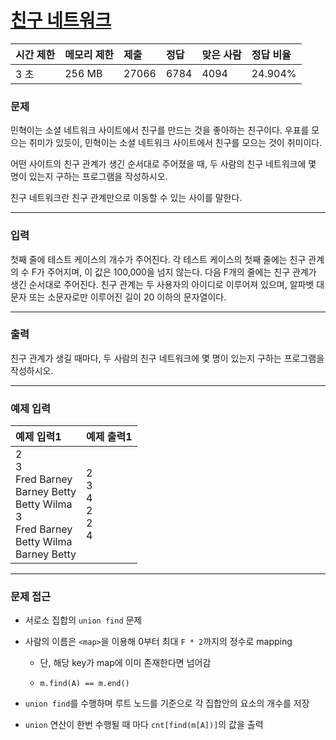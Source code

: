 # [친구 네트워크](https://www.acmicpc.net/problem/4195)

<div align = center>

| 시간 제한 | 메모리 제한 | 제출  | 정답 | 맞은 사람 | 정답 비율 |
| :-------- | :---------- | :---- | :--- | :-------- | :-------- |
| 3 초      | 256 MB      | 27066 | 6784 | 4094      | 24.904%   |

</div>

### 문제

민혁이는 소셜 네트워크 사이트에서 친구를 만드는 것을 좋아하는 친구이다. 우표를 모으는 취미가 있듯이, 민혁이는 소셜 네트워크 사이트에서 친구를 모으는 것이 취미이다.

어떤 사이트의 친구 관계가 생긴 순서대로 주어졌을 때, 두 사람의 친구 네트워크에 몇 명이 있는지 구하는 프로그램을 작성하시오.

친구 네트워크란 친구 관계만으로 이동할 수 있는 사이를 말한다.

---

### 입력

첫째 줄에 테스트 케이스의 개수가 주어진다. 각 테스트 케이스의 첫째 줄에는 친구 관계의 수 F가 주어지며, 이 값은 100,000을 넘지 않는다. 다음 F개의 줄에는 친구 관계가 생긴 순서대로 주어진다. 친구 관계는 두 사용자의 아이디로 이루어져 있으며, 알파벳 대문자 또는 소문자로만 이루어진 길이 20 이하의 문자열이다.

---

### 출력

친구 관계가 생길 때마다, 두 사람의 친구 네트워크에 몇 명이 있는지 구하는 프로그램을 작성하시오.

---

### 예제 입력

| 예제 입력1                                                                                                      | 예제 출력1                      |
| :-------------------------------------------------------------------------------------------------------------- | :------------------------------ |
| 2<br/>3<br/>Fred Barney<br/>Barney Betty<br/>Betty Wilma<br/>3<br/>Fred Barney<br/>Betty Wilma<br/>Barney Betty | 2<br/>3<br/>4<br/>2<br/>2<br/>4 |

---

### 문제 접근

  - 서로소 집합의 `union find` 문제

  - 사람의 이름은 `<map>`을 이용해 0부터 최대 `F * 2`까지의 정수로 mapping

    - 단, 해당 key가 map에 이미 존재한다면 넘어감

    - `m.find(A) == m.end()`

  - `union find`를 수행하며 루트 노드를 기준으로 각 집합안의 요소의 개수를 저장

  - `union` 연산이 한번 수행될 때 마다 `cnt[find(m[A])]`의 값을 출력